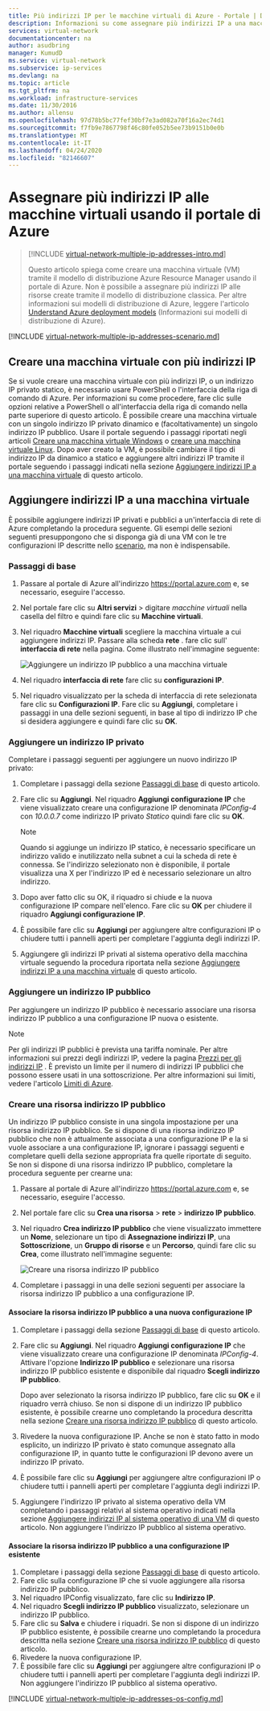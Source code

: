 ```yaml
---
title: Più indirizzi IP per le macchine virtuali di Azure - Portale | Documentazione Microsoft
description: Informazioni su come assegnare più indirizzi IP a una macchina virtuale usando il portale di Azure | Resource Manager.
services: virtual-network
documentationcenter: na
author: asudbring
manager: KumudD
ms.service: virtual-network
ms.subservice: ip-services
ms.devlang: na
ms.topic: article
ms.tgt_pltfrm: na
ms.workload: infrastructure-services
ms.date: 11/30/2016
ms.author: allensu
ms.openlocfilehash: 97d78b5bc77fef30bf7e3ad082a70f16a2ec74d1
ms.sourcegitcommit: f7fb9e7867798f46c80fe052b5ee73b9151b0e0b
ms.translationtype: MT
ms.contentlocale: it-IT
ms.lasthandoff: 04/24/2020
ms.locfileid: "82146607"
---
```

# <a name="assign-multiple-ip-addresses-to-virtual-machines-using-the-azure-portal"></a>Assegnare più indirizzi IP alle macchine virtuali usando il portale di Azure

> [!INCLUDE [virtual-network-multiple-ip-addresses-intro.md](../../includes/virtual-network-multiple-ip-addresses-intro.md)]
> 
> Questo articolo spiega come creare una macchina virtuale (VM) tramite il modello di distribuzione Azure Resource Manager usando il portale di Azure. Non è possibile a assegnare più indirizzi IP alle risorse create tramite il modello di distribuzione classica. Per altre informazioni sui modelli di distribuzione di Azure, leggere l'articolo [Understand Azure deployment models](../resource-manager-deployment-model.md) (Informazioni sui modelli di distribuzione di Azure).

[!INCLUDE [virtual-network-multiple-ip-addresses-scenario.md](../../includes/virtual-network-multiple-ip-addresses-scenario.md)]

## <a name="create-a-vm-with-multiple-ip-addresses"></a><a name = "create"></a>Creare una macchina virtuale con più indirizzi IP

Se si vuole creare una macchina virtuale con più indirizzi IP, o un indirizzo IP privato statico, è necessario usare PowerShell o l'interfaccia della riga di comando di Azure. Per informazioni su come procedere, fare clic sulle opzioni relative a PowerShell o all'interfaccia della riga di comando nella parte superiore di questo articolo. È possibile creare una macchina virtuale con un singolo indirizzo IP privato dinamico e (facoltativamente) un singolo indirizzo IP pubblico. Usare il portale seguendo i passaggi riportati negli articoli [Creare una macchina virtuale Windows](../virtual-machines/virtual-machines-windows-hero-tutorial.md) o [creare una macchina virtuale Linux](../virtual-machines/linux/quick-create-portal.md). Dopo aver creato la VM, è possibile cambiare il tipo di indirizzo IP da dinamico a statico e aggiungere altri indirizzi IP tramite il portale seguendo i passaggi indicati nella sezione [Aggiungere indirizzi IP a una macchina virtuale](#add) di questo articolo.

## <a name="add-ip-addresses-to-a-vm"></a><a name="add"></a>Aggiungere indirizzi IP a una macchina virtuale

È possibile aggiungere indirizzi IP privati e pubblici a un'interfaccia di rete di Azure completando la procedura seguente. Gli esempi delle sezioni seguenti presuppongono che si disponga già di una VM con le tre configurazioni IP descritte nello [scenario](#scenario), ma non è indispensabile.

### <a name="core-steps"></a><a name="coreadd"></a>Passaggi di base

1. Passare al portale di Azure all'indirizzo https://portal.azure.com e, se necessario, eseguire l'accesso.
2. Nel portale fare clic su **Altri servizi** > digitare *macchine virtuali* nella casella del filtro e quindi fare clic su **Macchine virtuali**.
3. Nel riquadro **Macchine virtuali** scegliere la macchina virtuale a cui aggiungere indirizzi IP. Passare alla scheda **rete** . fare clic sull' **interfaccia di rete** nella pagina. Come illustrato nell'immagine seguente: 


    ![Aggiungere un indirizzo IP pubblico a una macchina virtuale](./media/virtual-network-multiple-ip-addresses-portal/figure200319.png)
4. Nel riquadro **interfaccia di rete** fare clic su **configurazioni IP**.

5. Nel riquadro visualizzato per la scheda di interfaccia di rete selezionata fare clic su **Configurazioni IP**. Fare clic su **Aggiungi**, completare i passaggi in una delle sezioni seguenti, in base al tipo di indirizzo IP che si desidera aggiungere e quindi fare clic su **OK**. 

### <a name="add-a-private-ip-address"></a>**Aggiungere un indirizzo IP privato**

Completare i passaggi seguenti per aggiungere un nuovo indirizzo IP privato:

1. Completare i passaggi della sezione [Passaggi di base](#coreadd) di questo articolo.
2. Fare clic su **Aggiungi**. Nel riquadro **Aggiungi configurazione IP** che viene visualizzato creare una configurazione IP denominata *IPConfig-4* con *10.0.0.7* come indirizzo IP privato *Statico* quindi fare clic su **OK**.

    > [!NOTE]
    > Quando si aggiunge un indirizzo IP statico, è necessario specificare un indirizzo valido e inutilizzato nella subnet a cui la scheda di rete è connessa. Se l'indirizzo selezionato non è disponibile, il portale visualizza una X per l'indirizzo IP ed è necessario selezionare un altro indirizzo.

3. Dopo aver fatto clic su OK, il riquadro si chiude e la nuova configurazione IP compare nell'elenco. Fare clic su **OK** per chiudere il riquadro **Aggiungi configurazione IP**.
4. È possibile fare clic su **Aggiungi** per aggiungere altre configurazioni IP o chiudere tutti i pannelli aperti per completare l'aggiunta degli indirizzi IP.
5. Aggiungere gli indirizzi IP privati al sistema operativo della macchina virtuale seguendo la procedura riportata nella sezione [Aggiungere indirizzi IP a una macchina virtuale](#os-config) di questo articolo.

### <a name="add-a-public-ip-address"></a>Aggiungere un indirizzo IP pubblico

Per aggiungere un indirizzo IP pubblico è necessario associare una risorsa indirizzo IP pubblico a una configurazione IP nuova o esistente.

> [!NOTE]
> Per gli indirizzi IP pubblici è prevista una tariffa nominale. Per altre informazioni sui prezzi degli indirizzi IP, vedere la pagina [Prezzi per gli indirizzi IP](https://azure.microsoft.com/pricing/details/ip-addresses) . È previsto un limite per il numero di indirizzi IP pubblici che possono essere usati in una sottoscrizione. Per altre informazioni sui limiti, vedere l'articolo [Limiti di Azure](../azure-resource-manager/management/azure-subscription-service-limits.md#networking-limits).
> 

### <a name="create-a-public-ip-address-resource"></a><a name="create-public-ip"></a>Creare una risorsa indirizzo IP pubblico

Un indirizzo IP pubblico consiste in una singola impostazione per una risorsa indirizzo IP pubblico. Se si dispone di una risorsa indirizzo IP pubblico che non è attualmente associata a una configurazione IP e la si vuole associare a una configurazione IP, ignorare i passaggi seguenti e completare quelli della sezione appropriata fra quelle riportate di seguito. Se non si dispone di una risorsa indirizzo IP pubblico, completare la procedura seguente per crearne una:

1. Passare al portale di Azure all'indirizzo https://portal.azure.com e, se necessario, eseguire l'accesso.
3. Nel portale fare clic su **Crea una risorsa** > **rete** > **indirizzo IP pubblico**.
4. Nel riquadro **Crea indirizzo IP pubblico** che viene visualizzato immettere un **Nome**, selezionare un tipo di **Assegnazione indirizzi IP**, una **Sottoscrizione**, un **Gruppo di risorse** e un **Percorso**, quindi fare clic su **Crea**, come illustrato nell'immagine seguente:

    ![Creare una risorsa indirizzo IP pubblico](./media/virtual-network-multiple-ip-addresses-portal/figure5.png)

5. Completare i passaggi in una delle sezioni seguenti per associare la risorsa indirizzo IP pubblico a una configurazione IP.

#### <a name="associate-the-public-ip-address-resource-to-a-new-ip-configuration"></a>Associare la risorsa indirizzo IP pubblico a una nuova configurazione IP

1. Completare i passaggi della sezione [Passaggi di base](#coreadd) di questo articolo.
2. Fare clic su **Aggiungi**. Nel riquadro **Aggiungi configurazione IP** che viene visualizzato creare una configurazione IP denominata *IPConfig-4*. Attivare l'opzione **Indirizzo IP pubblico** e selezionare una risorsa indirizzo IP pubblico esistente e disponibile dal riquadro **Scegli indirizzo IP pubblico**.

    Dopo aver selezionato la risorsa indirizzo IP pubblico, fare clic su **OK** e il riquadro verrà chiuso. Se non si dispone di un indirizzo IP pubblico esistente, è possibile crearne uno completando la procedura descritta nella sezione [Creare una risorsa indirizzo IP pubblico](#create-public-ip) di questo articolo. 

3. Rivedere la nuova configurazione IP. Anche se non è stato fatto in modo esplicito, un indirizzo IP privato è stato comunque assegnato alla configurazione IP, in quanto tutte le configurazioni IP devono avere un indirizzo IP privato.
4. È possibile fare clic su **Aggiungi** per aggiungere altre configurazioni IP o chiudere tutti i pannelli aperti per completare l'aggiunta degli indirizzi IP.
5. Aggiungere l'indirizzo IP privato al sistema operativo della VM completando i passaggi relativi al sistema operativo indicati nella sezione [Aggiungere indirizzi IP al sistema operativo di una VM](#os-config) di questo articolo. Non aggiungere l'indirizzo IP pubblico al sistema operativo.

#### <a name="associate-the-public-ip-address-resource-to-an-existing-ip-configuration"></a>Associare la risorsa indirizzo IP pubblico a una configurazione IP esistente

1. Completare i passaggi della sezione [Passaggi di base](#coreadd) di questo articolo.
2. Fare clic sulla configurazione IP che si vuole aggiungere alla risorsa indirizzo IP pubblico.
3. Nel riquadro IPConfig visualizzato, fare clic su **Indirizzo IP**.
4. Nel riquadro **Scegli indirizzo IP pubblico** visualizzato, selezionare un indirizzo IP pubblico.
5. Fare clic su **Salva** e chiudere i riquadri. Se non si dispone di un indirizzo IP pubblico esistente, è possibile crearne uno completando la procedura descritta nella sezione [Creare una risorsa indirizzo IP pubblico](#create-public-ip) di questo articolo.
3. Rivedere la nuova configurazione IP.
4. È possibile fare clic su **Aggiungi** per aggiungere altre configurazioni IP o chiudere tutti i pannelli aperti per completare l'aggiunta degli indirizzi IP. Non aggiungere l'indirizzo IP pubblico al sistema operativo.


[!INCLUDE [virtual-network-multiple-ip-addresses-os-config.md](../../includes/virtual-network-multiple-ip-addresses-os-config.md)]
